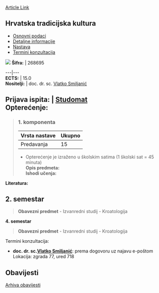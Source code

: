 [Article Link](https://www.fhs.hr/predmet/htk)

## Hrvatska tradicijska kultura
  * [Osnovni podaci](https://www.fhs.hr/predmet/htk#v1id-523759_543479_1_0 "Osnovni podaci")
  * [Detaljne informacije](https://www.fhs.hr/predmet/htk#v1id-523759_543479_1_1 "Detaljne informacije")
  * [Nastava](https://www.fhs.hr/predmet/htk#v1id-523759_543479_1_2 "Nastava")
  * [Termini konzultacija](https://www.fhs.hr/predmet/htk#v1id-523759_543479_1_3 "Termini konzultacija")


[![](https://www.fhs.hr/img/flags/gif/hr.gif)](https://www.fhs.hr/predmet/htk)
**Šifra:** |  268695  
  
---|---  
**ECTS:** |  15.0   
**Nositelji:** |  doc. dr. sc. [Vlatko Smiljanić](https://www.fhs.hr/djelatnik/vlatko.smiljanic)   
  
**Prijava ispita:** |  [Studomat](http://www.isvu.hr/studomat)  
**Opterećenje:**  
---  
> ### 1. komponenta
> | Vrsta nastave | Ukupno  
> ---|---  
> Predavanja | 15  
> * Opterećenje je izraženo u školskim satima (1 školski sat = 45 minuta)   
**Opis predmeta:**  
> **Ishodi učenja:**  

  
**Literatura:**  

  
**2. semestar**  
---  
> **Obavezni predmet** - Izvanredni studij - Kroatologija  
>   
  
**4. semestar**  
> **Obavezni predmet** - Izvanredni studij - Kroatologija  
>   
Termini konzultacija: 
  * **doc. dr. sc.[Vlatko Smiljanić](https://www.fhs.hr/djelatnik/vlatko.smiljanic)**: 
prema dogovoru uz najavu e-poštom
Lokacija: zgrada 77, ured 718 


## Obavijesti
[Arhiva obavijesti](https://www.fhs.hr/predmet/htk?@=21u11#news_133109 "Arhiva obavijesti")
